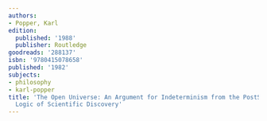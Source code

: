 ```yaml
---
authors:
- Popper, Karl
edition:
  published: '1988'
  publisher: Routledge
goodreads: '288137'
isbn: '9780415078658'
published: '1982'
subjects:
- philosophy
- karl-popper
title: 'The Open Universe: An Argument for Indeterminism from the PostScript to the
  Logic of Scientific Discovery'
---
```


